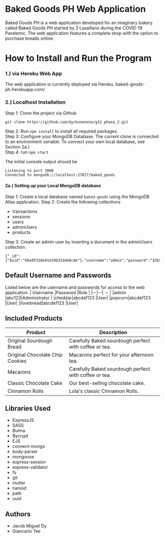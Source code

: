 # Baked Goods PH Web Application
Baked Goods PH is a web application developed for an imaginary bakery called Baked Goods PH started by 3 Lasallians during the COVID-19 Pandemic. The web application features a complete shop with the option to purchase breads online.

# How to Install and Run the Program
### 1.) via Heroku Web App
The web application is currently deployed via Heroku.
baked-goods-ph.herokuapp.com/

### 2.) Localhost Installation
Step 1: Clone the project via Github

    git clone https://github.com/dychosenone/g12_phase_2.git
Step 2: Run `npm install` to install all required packages.  
Step 3: Configure your MongoDB Database.
The current clone is connected to an environment variable. To connect your own local database, see Section 2a.)  
Step 4: run `npm start`  

The initial console output should be

    Listening to port 3000
    Connected to mongodb://localhost:27017/baked_goods

#### 2a.) Setting up your Local MongoDB database
Step 1: Create a local database named `baked-goods` using the MongoDB Atlas application.
Step 2: Create the following collections

 - transactions
 - sessions
 - users
 - adminUsers
 - products

Step 3: Create an admin user by inserting a document in the adminUsers collection.

    {"_id":{"$oid":"60a9f318e91d19b31dab8cde"},"username":"admin","password":"$2b$12$jPkNBQPaKEyD8lrfofzKHe4AqizN5Z6cx6YpLAfB3IBi0cziTvFHu"}

## Default Username and Passwords
Listed below are the username and passwords for access to the web application.
| Username |Password  |Role | 
|--|--| -- |
|admin  |abc123|Administrator |
|cheddar|abcdef123  |User|
|popcorn|abcdef123  |User|
|ilovebread|abcdef123  |User|

## Included Products
| Product|Description| 
|--|--|
|Original Sourdough Bread|Carefully Baked sourdough perfect with coffee or tea.|
|Original Chocolate Chip Cookies|Macarons perfect for your afternoon tea.|
|Macarons|Carefully Baked sourdough perfect with coffee or tea.|
|Classic Chocolate Cake|Our best-selling chocolate cake.|
|Cinnamon Rolls|Lola's classic Cinnamon Rolls.|
## Libraries Used
- ExpressJS
- SASS
- Bulma
- Bycrypt
- EJS
-  connect-mongo
- body-parser
- mongoose
- express-session
- express-validator
- fs
- git
- multer
- nanoid
- path
- uuid

## Authors
- Jacob Miguel Dy
- Giancarlo Tee
